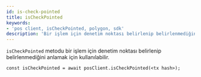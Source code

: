 ```yaml
---
id: is-check-pointed
title: isCheckPointed
keywords:
- 'pos client, isCheckPointed, polygon, sdk'
description: 'Bir işlem için denetim noktası belirlenip belirlenmediğini denetler.'
---
```


`isCheckPointed` metodu bir işlem için denetim noktası belirlenip belirlenmediğini anlamak için kullanılabilir.

```
const isCheckPointed = await posClient.isCheckPointed(<tx hash>);
```
